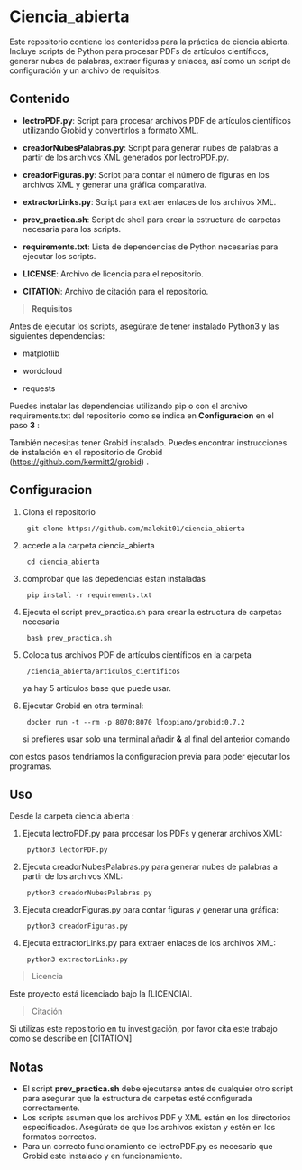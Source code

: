 # Ciencia_abierta

Este repositorio contiene los contenidos para la práctica de ciencia abierta. Incluye scripts de Python para procesar PDFs de artículos científicos, generar nubes de palabras, extraer figuras y enlaces, así como un script de configuración y un archivo de requisitos.
## Contenido

- **lectroPDF.py**: Script para procesar archivos PDF de artículos científicos utilizando Grobid y convertirlos a formato XML.

- **creadorNubesPalabras.py**: Script para generar nubes de palabras a partir de los archivos XML generados por lectroPDF.py.

- **creadorFiguras.py**: Script para contar el número de figuras en los archivos XML y generar una gráfica comparativa.

- **extractorLinks.py**: Script para extraer enlaces de los archivos XML.

- **prev_practica.sh**: Script de shell para crear la estructura de carpetas necesaria para los scripts.

- **requirements.txt**: Lista de dependencias de Python necesarias para ejecutar los scripts.

- **LICENSE**: Archivo de licencia para el repositorio.

- **CITATION**: Archivo de citación para el repositorio.

>**Requisitos**

Antes de ejecutar los scripts, asegúrate de tener instalado Python3 y las siguientes dependencias:

- matplotlib

- wordcloud

- requests

Puedes instalar las dependencias utilizando pip o con el archivo requirements.txt del repositorio como se indica en **Configuracion** en el paso **3**  : 

También necesitas tener Grobid instalado. Puedes encontrar instrucciones de instalación en el repositorio de Grobid (https://github.com/kermitt2/grobid) .

## Configuracion

1. Clona el repositorio

		git clone https://github.com/malekit01/ciencia_abierta
2. accede a la carpeta ciencia_abierta

		cd ciencia_abierta
3. comprobar que las depedencias estan instaladas	

		pip install -r requirements.txt
4. Ejecuta el script prev_practica.sh para crear la estructura de carpetas necesaria

		bash prev_practica.sh
5. Coloca tus archivos PDF de artículos científicos en la carpeta 

	  	/ciencia_abierta/articulos_cientificos
   
	ya hay 5 articulos base que puede usar.

6.  Ejecutar Grobid en otra terminal:
	
		 docker run -t --rm -p 8070:8070 lfoppiano/grobid:0.7.2

	si prefieres usar solo una terminal añadir **&** al final del anterior comando 

con estos pasos tendriamos la configuracion previa para poder ejecutar los programas.

## Uso

Desde la carpeta ciencia abierta :

1. Ejecuta lectroPDF.py para procesar los PDFs y generar archivos XML:

		python3 lectorPDF.py

2. Ejecuta creadorNubesPalabras.py para generar nubes de palabras a partir de los archivos XML:

		python3 creadorNubesPalabras.py

3. Ejecuta creadorFiguras.py para contar figuras y generar una gráfica:

		python3 creadorFiguras.py

4. Ejecuta extractorLinks.py para extraer enlaces de los archivos XML:

		python3 extractorLinks.py

>Licencia

Este proyecto está licenciado bajo la [LICENCIA].

>Citación

Si utilizas este repositorio en tu investigación, por favor cita este trabajo como se describe en [CITATION]

## Notas
- El script **prev_practica.sh** debe ejecutarse antes de cualquier otro script para asegurar que la estructura de carpetas esté configurada correctamente.
- Los scripts asumen que los archivos PDF y XML están en los directorios especificados. Asegúrate de que los archivos existan y estén en los formatos correctos.
- Para un correcto funcionamiento de lectroPDF.py es necesario que Grobid este instalado y en funcionamiento.

